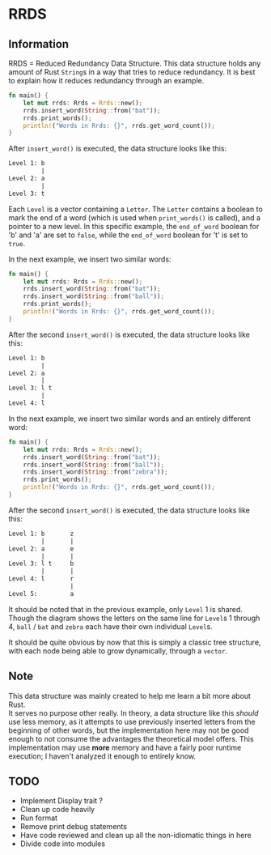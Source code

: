 # RRDS

## Information
RRDS = Reduced Redundancy Data Structure.  This data structure holds any amount
of Rust `String`s in a way that tries to reduce redundancy.  It is best to
explain how it reduces redundancy through an example.

```rust
fn main() {
    let mut rrds: Rrds = Rrds::new();
    rrds.insert_word(String::from("bat"));
    rrds.print_words();
    println!("Words in Rrds: {}", rrds.get_word_count());
}
```

After `insert_word()` is executed, the data structure looks like this:

```txt
Level 1: b
         |
Level 2: a
         |
Level 3: t
```

Each `Level` is a vector containing a `Letter`.  The `Letter` contains a boolean
to mark the end of a word (which is used when `print_words()` is called), and a
pointer to a new level.  In this specific example, the `end_of_word` boolean for
'b' and 'a' are set to `false`, while the `end_of_word` boolean for 't' is set
to `true`.

In the next example, we insert two similar words:

```rust
fn main() {
    let mut rrds: Rrds = Rrds::new();
    rrds.insert_word(String::from("bat"));
    rrds.insert_word(String::from("ball"));
    rrds.print_words();
    println!("Words in Rrds: {}", rrds.get_word_count());
}
```

After the second `insert_word()` is executed, the data structure looks like
this:

```txt
Level 1: b
         |
Level 2: a
         |
Level 3: l t
         |
Level 4: l
```

In the next example, we insert two similar words and an entirely different word:

```rust
fn main() {
    let mut rrds: Rrds = Rrds::new();
    rrds.insert_word(String::from("bat"));
    rrds.insert_word(String::from("ball"));
    rrds.insert_word(String::from("zebra"));
    rrds.print_words();
    println!("Words in Rrds: {}", rrds.get_word_count());
}
```

After the second `insert_word()` is executed, the data structure looks like
this:

```txt
Level 1: b       z
         |       |
Level 2: a       e
         |       |
Level 3: l t     b
         |       |
Level 4: l       r
                 |
Level 5:         a
```

It should be noted that in the previous example, only `Level` 1 is shared.  
Though the diagram shows the letters on the same line for `Level`s 1 through 4,
`ball` / `bat` and `zebra` each have their own individual `Level`s.

It should be quite obvious by now that this is simply a classic tree structure,
with each node being able to grow dynamically, through a `vector`.

## Note
This data structure was mainly created to help me learn a bit more about Rust.   
It serves no purpose other really.  In theory, a data structure like this
*should* use less memory, as it attempts to use previously inserted letters from
the beginning of other words, but the implementation here may not be good enough
to not consume the advantages the theoretical model offers.  This implementation
may use **more** memory and have a fairly poor runtime execution; I haven't
analyzed it enough to entirely know.

## TODO
 - Implement Display trait ?
 - Clean up code heavily
 - Run format
 - Remove print debug statements
 - Have code reviewed and clean up all the non-idiomatic things in here
 - Divide code into modules
